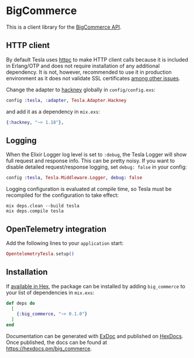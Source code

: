 # BigCommerce

This is a client library for the [BigCommerce API](https://developer.bigcommerce.com/).

## HTTP client

By default Tesla uses [httpc](https://www.erlang.org/doc/man/httpc.html) to
make HTTP client calls because it is included in Erlang/OTP and does not
require installation of any additional dependency. It is not, however,
recommended to use it in production environment as it does not validate SSL
certificates [among other issues](https://github.com/teamon/tesla/issues?utf8=%E2%9C%93&q=is%3Aissue+label%3Ahttpc+).

Change the adapter to [hackney](https://hex.pm/packages/hackney) globally in `config/config.exs`:

```elixir
config :tesla, :adapter, Tesla.Adapter.Hackney
```

and add it as a dependency in `mix.exs`:

```elixir
{:hackney, "~> 1.18"},
```

## Logging

When the Elixir Logger log level is set to `:debug`, the Tesla Logger will show
full request and response info. This can be pretty noisy. If you want to
disable detailed request/response logging, set `debug: false` in your config:

```elixir
config :tesla, Tesla.Middleware.Logger, debug: false
```

Logging configuration is evaluated at compile time, so Tesla must be
recompiled for the configuration to take effect:

```shell
mix deps.clean --build tesla
mix deps.compile tesla
```

## OpenTelemetry integration

Add the following lines to your `application` start:

```elixir
OpentelemetryTesla.setup()
```

## Installation

If [available in Hex](https://hex.pm/docs/publish), the package can be installed
by adding `big_commerce` to your list of dependencies in `mix.exs`:

```elixir
def deps do
  [
    {:big_commerce, "~> 0.1.0"}
  ]
end
```

Documentation can be generated with [ExDoc](https://github.com/elixir-lang/ex_doc)
and published on [HexDocs](https://hexdocs.pm). Once published, the docs can
be found at <https://hexdocs.pm/big_commerce>.
